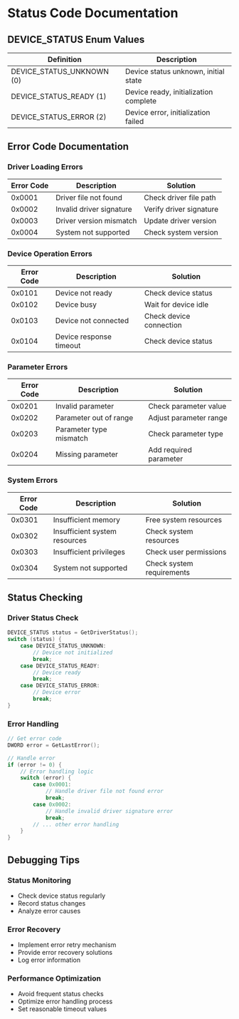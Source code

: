 # Status Code Documentation

## DEVICE_STATUS Enum Values

<div class="status-code-table">

| Definition                    | Description                              |
|------------------------------|------------------------------------------|
| DEVICE_STATUS_UNKNOWN (0)    | Device status unknown, initial state     |
| DEVICE_STATUS_READY (1)      | Device ready, initialization complete    |
| DEVICE_STATUS_ERROR (2)      | Device error, initialization failed      |

</div>

## Error Code Documentation

### Driver Loading Errors
<div class="error-code-table">

| Error Code | Description | Solution |
|------------|-------------|----------|
| 0x0001     | Driver file not found | Check driver file path |
| 0x0002     | Invalid driver signature | Verify driver signature |
| 0x0003     | Driver version mismatch | Update driver version |
| 0x0004     | System not supported | Check system version |

</div>

### Device Operation Errors
<div class="error-code-table">

| Error Code | Description | Solution |
|------------|-------------|----------|
| 0x0101     | Device not ready | Check device status |
| 0x0102     | Device busy | Wait for device idle |
| 0x0103     | Device not connected | Check device connection |
| 0x0104     | Device response timeout | Check device status |

</div>

### Parameter Errors
<div class="error-code-table">

| Error Code | Description | Solution |
|------------|-------------|----------|
| 0x0201     | Invalid parameter | Check parameter value |
| 0x0202     | Parameter out of range | Adjust parameter range |
| 0x0203     | Parameter type mismatch | Check parameter type |
| 0x0204     | Missing parameter | Add required parameter |

</div>

### System Errors
<div class="error-code-table">

| Error Code | Description | Solution |
|------------|-------------|----------|
| 0x0301     | Insufficient memory | Free system resources |
| 0x0302     | Insufficient system resources | Check system resources |
| 0x0303     | Insufficient privileges | Check user permissions |
| 0x0304     | System not supported | Check system requirements |

</div>

## Status Checking

### Driver Status Check
```c
DEVICE_STATUS status = GetDriverStatus();
switch (status) {
    case DEVICE_STATUS_UNKNOWN:
        // Device not initialized
        break;
    case DEVICE_STATUS_READY:
        // Device ready
        break;
    case DEVICE_STATUS_ERROR:
        // Device error
        break;
}
```

### Error Handling
```c
// Get error code
DWORD error = GetLastError();

// Handle error
if (error != 0) {
    // Error handling logic
    switch (error) {
        case 0x0001:
            // Handle driver file not found error
            break;
        case 0x0002:
            // Handle invalid driver signature error
            break;
        // ... other error handling
    }
}
```

## Debugging Tips

### Status Monitoring
- Check device status regularly
- Record status changes
- Analyze error causes

### Error Recovery
- Implement error retry mechanism
- Provide error recovery solutions
- Log error information

### Performance Optimization
- Avoid frequent status checks
- Optimize error handling process
- Set reasonable timeout values 